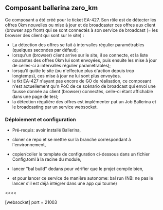 ## Composant ballerina zero_km

Ce composant a été créé pour le ticket EA-427. Son rôle est de détecter les offres 0km nouvelles ou mise à jour et de broadcaster ces offres aux client (browser app front) qui se sont connectés à son service de broadcast (= les browser des client qui sont sur le site) :

* La détection des offres se fait à intervalles régulier paramétrables (quelques secondes par défaut);
* lorsqu'un (browser) client arrive sur le site, il se connecte, et la liste courantes des offres 0km lui sont envoyées, puis ensuite les mise à jour de celles-ci à intervalles régulier paramétrables);
* lorsqu'il quitte le site (ou n'effectue plus d'action depuis trop longtemps), ces mise à jour ne lui sont plus envoyées.
* le tkt EA-427 n'ayant pas encore de GO de réalisation, ce composant n'est actuellement qu'n PoC de ce scénario de broadcast qui envoi une fausse donnée au client (browser) connectés, celle-ci étant affichable dans une page de test;
* la détection régulière des offres est implémenter pat un Job Ballerina et le broadcasting par un service websocket.



### Déploiement et configuration

* Pré-requis: avoir installé Ballerina,

  
* cloner ce repo et se mettre sur la branche correspondant à l'environnement,



  
* copier/coller le template de configuration ci-dessous dans un fichier Config.toml à la racine du module,



  
* lancer "bal build" dedans pour vérifier que le projet compile bien,



  
* et pour lancer ce service de manière autonome: bal run (NB: ne pas le lancer s'il est déjà intégrer dans une app qui tourne)


<<<<

[websocket]
port = 21003


>>>>
